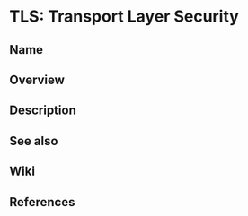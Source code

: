# TLS: Transport Layer Security

## Name

## Overview

## Description

## See also

## Wiki

## References
